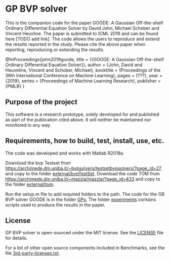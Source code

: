 # GP BVP solver

This is the companion code for the paper GOODE: A Gaussian Off-the-shelf 
Ordinary Differential Equation Solver by David John, Michael Schober and
Vincent Heuvline. The paper is submitted to ICML 2019 and can be found here
[TODO add link]. 
The code allows the users to reproduce and extend the results reported in 
the study. Please cite the above paper when reporting, reproducing or 
extending the results.

@InProceedings{john2019goode,
	title = 	 {{GOODE: A Gaussian Off-the-shelf Ordinary Differential 
	Equation Solver}},
	author = 	 {John, David and Heuveline, Vincent and Schober, Michael},
	booktitle = 	 {Proceedings of the 36th International Conference on 
	Machine Learning},
	pages = 	 {???},
	year = 	 {2019},
	series = 	 {Proceedings of Machine Learning Research},
	publisher = 	 {PMLR}
}

## Purpose of the project

This software is a research prototype, solely developed for and published as
part of the publication cited above. It will neither be maintained nor 
monitored in any way.

## Requirements, how to build, test, install, use, etc.

The code was developed and works with Matlab R2018a. 

Download the bvp Testset from 
https://archimede.dm.uniba.it/~bvpsolvers/testsetbvpsolvers/?page_id=27 
and copy to the folder [external/bvpTestSet](external/bvpTestSet).
Download the code TOM from
https://archimede.dm.uniba.it/~mazzia/mazzia/?page_id=433
and copy to the folder [external/tom](external/tom).

Run the setup.m file to add required folders to the path. The code for the 
GB BVP solver GOODE is in the folder [GPs](GPs). The folder [experiments](experiments) contains
scripts used to produce the results in the paper.   

## License

GP BVP solver is open-sourced under the MIT license. See the
[LICENSE](LICENSE) file for details.

For a list of other open source components included in Benchmarks, see the
file [3rd-party-licenses.txt](3rd-party-licenses.txt).

